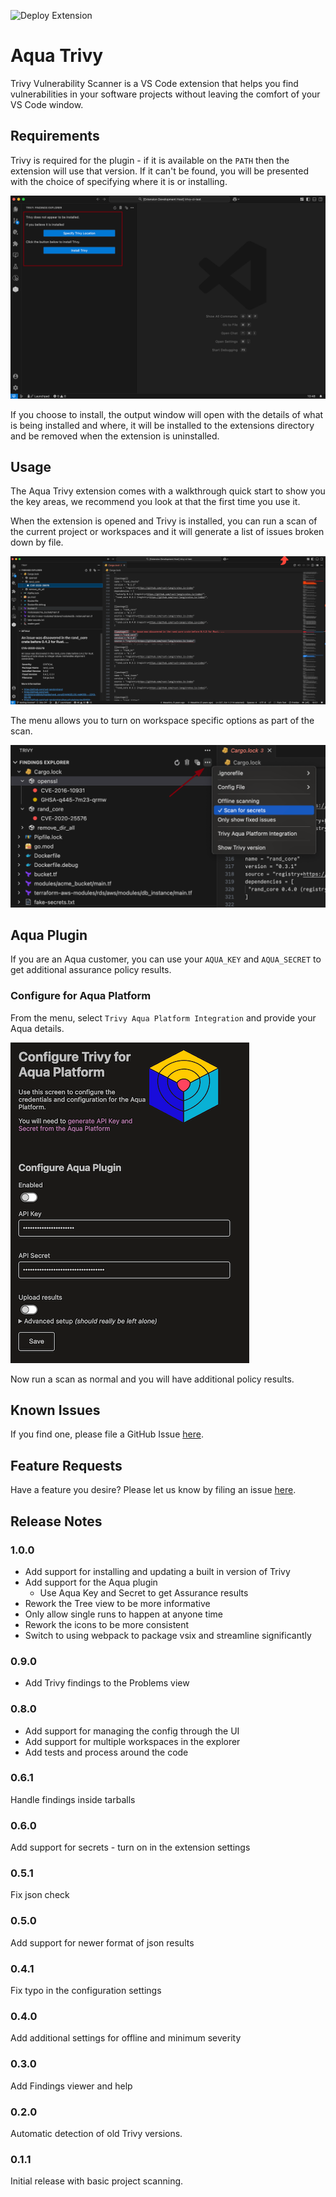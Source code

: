 ![Deploy Extension](https://github.com/aquasecurity/trivy-vscode-extension/workflows/Deploy%20Extension/badge.svg)

# Aqua Trivy

Trivy Vulnerability Scanner is a VS Code extension that helps you find vulnerabilities in your software projects
without leaving the comfort of your VS Code window.

## Requirements

Trivy is required for the plugin - if it is available on the `PATH` then the extension will use that version. If it can't be found, you will be presented with the choice of specifying where it is or installing.

![install](.github/images/install.png)

If you choose to install, the output window will open with the details of what is being installed and where, it will be installed to the extensions directory and be removed when the extension is uninstalled.

## Usage

The Aqua Trivy extension comes with a walkthrough quick start to show you the key areas, we recommend you look at that the first time you use it.

When the extension is opened and Trivy is installed, you can run a scan of the current project or workspaces and it will generate a list of issues broken down by file.

![findings](.github/images/scan_results.png)

The menu allows you to turn on workspace specific options as part of the scan.

![menu](.github/images/menu.png)

## Aqua Plugin

If you are an Aqua customer, you can use your `AQUA_KEY` and `AQUA_SECRET` to get additional assurance policy results.

### Configure for Aqua Platform

From the menu, select `Trivy Aqua Platform Integration` and provide your Aqua details.

![integration](media/platform.png)

Now run a scan as normal and you will have additional policy results.

## Known Issues

If you find one, please file a GitHub Issue [here](https://github.com/aquasecurity/trivy-vscode-extension/issues/new).

## Feature Requests

Have a feature you desire? Please let us know by filing an issue [here](https://github.com/aquasecurity/trivy-vscode-extension/issues/new).

## Release Notes

### 1.0.0

- Add support for installing and updating a built in version of Trivy
- Add support for the Aqua plugin
  - Use Aqua Key and Secret to get Assurance results
- Rework the Tree view to be more informative
- Only allow single runs to happen at anyone time
- Rework the icons to be more consistent
- Switch to using webpack to package vsix and streamline significantly

### 0.9.0

- Add Trivy findings to the Problems view

### 0.8.0

- Add support for managing the config through the UI
- Add support for multiple workspaces in the explorer
- Add tests and process around the code

### 0.6.1

Handle findings inside tarballs

### 0.6.0

Add support for secrets - turn on in the extension settings

### 0.5.1

Fix json check

### 0.5.0

Add support for newer format of json results

### 0.4.1

Fix typo in the configuration settings

### 0.4.0

Add additional settings for offline and minimum severity

### 0.3.0

Add Findings viewer and help

### 0.2.0

Automatic detection of old Trivy versions.

### 0.1.1

Initial release with basic project scanning.
